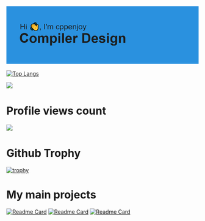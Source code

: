 <img src="https://github.com/cppenjoy/cppenjoy/blob/main/header.png" alt="">

[![Top Langs](https://github-readme-stats.vercel.app/api/top-langs/?username=cppenjoy&layout=compact)](https://github.com/anuraghazra/github-readme-stats)

![](https://github-profile-summary-cards.vercel.app/api/cards/profile-details?username=cppenjoy)

# Profile views count
![](https://komarev.com/ghpvc/?username=cppenjoy)

# Github Trophy

[![trophy](https://github-profile-trophy.vercel.app/?username=cppenjoy)](https://github.com/ryo-ma/github-profile-trophy)

# My main projects

[![Readme Card](https://github-readme-stats.vercel.app/api/pin/?username=cppenjoy&repo=tinycc23)](https://github.com/cppenjoy/tinycc23)
[![Readme Card](https://github-readme-stats.vercel.app/api/pin/?username=cppenjoy&repo=ctc-compiler)](https://github.com/cppenjoy/ctc-compiler)
[![Readme Card](https://github-readme-stats.vercel.app/api/pin/?username=cppenjoy&repo=qlang)](https://github.com/cppenjoy/qlang)
